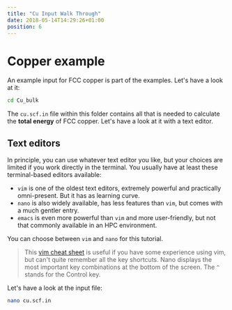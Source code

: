 ```yaml
---
title: "Cu Input Walk Through"
date: 2018-05-14T14:29:26+01:00
position: 6
---
```


# Copper example

An example input for FCC copper is part of the examples. Let's have a look at it:

```bash
cd Cu_bulk
```

The `cu.scf.in` file within this folder contains all that is needed to calculate the **total energy** of FCC copper. Let's have a look at it with a text editor.

## Text editors

In principle, you can use whatever text editor you like, but your choices are limited if you work directly in the terminal. You usually have at least these terminal-based editors available:

- `vim` is one of the oldest text editors, extremely powerful and practically omni-present. But it has as learning curve. 
- `nano` is also widely available, has less features than `vim`, but comes with a much gentler entry.
- `emacs` is even more powerful than `vim` and more user-friendly, but not that commonly available in an HPC environment.

You can choose between `vim` and `nano` for this tutorial.

> This [vim cheat sheet](https://ryanstutorials.net/linuxtutorial/cheatsheetvi.php) is useful if you have some experience using vim, but can't quite remember all the key shortcuts. Nano displays the most important key combinations at the bottom of the screen. The `^` stands for the Control key.

Let's have a look at the input file:

```bash
nano cu.scf.in
```
